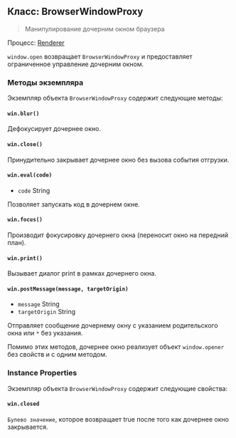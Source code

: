 ## Класс: BrowserWindowProxy

> Манипулирование дочерним окном браузера

Процесс: [Renderer](../glossary.md#renderer-process)

`window.open` возвращает `BrowserWindowProxy` и предоставляет ограниченное управление дочерним окном.

### Методы экземпляра

Экземпляр объекта `BrowserWindowProxy` содержит следующие методы:

#### `win.blur()`

Дефокусирует дочернее окно.

#### `win.close()`

Принудительно закрывает дочернее окно без вызова события отгрузки.

#### `win.eval(code)`

* `code` String

Позволяет запускать код в дочернем окне.

#### `win.focus()`

Производит фокусировку дочернего окна (переносит окно на передний план).

#### `win.print()`

Вызывает диалог print в рамках дочернего окна.

#### `win.postMessage(message, targetOrigin)`

* `message` String
* `targetOrigin` String

Отправляет сообщение дочернему окну с указанием родительского окна или `*` без указания.

Помимо этих методов, дочернее окно реализует объект `window.opener` без свойств и с одним методом.

### Instance Properties

Экземпляр объекта `BrowserWindowProxy` содержит следующие свойства:

#### `win.closed`

`Булево значение`, которое возвращает true после того как дочернее окно закрывается.